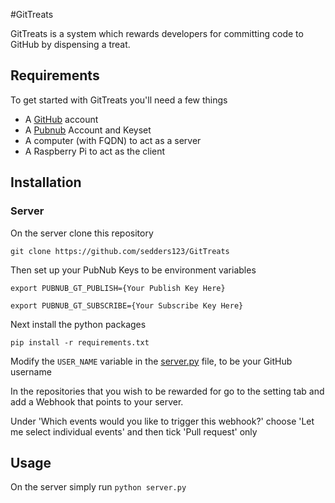 #GitTreats

GitTreats is a system which rewards developers for committing code to GitHub by dispensing a treat.

## Requirements
To get started with GitTreats you'll need a few things

- A [GitHub](https://github.com/) account
- A [Pubnub](https://www.pubnub.com/) Account and Keyset
- A computer (with FQDN) to act as a server
- A Raspberry Pi to act as the client

## Installation

### Server

On the server clone this repository

`git clone https://github.com/sedders123/GitTreats`

Then set up your PubNub Keys to be environment variables

`export PUBNUB_GT_PUBLISH={Your Publish Key Here}`

`export PUBNUB_GT_SUBSCRIBE={Your Subscribe Key Here}`

Next install the python packages

`pip install -r requirements.txt`

Modify the `USER_NAME` variable in the [server.py](server.py) file, to be your GitHub username

In the repositories that you wish to be rewarded for go to the setting tab and add a Webhook that points to your server.

Under 'Which events would you like to trigger this webhook?' choose 'Let me select individual events' and then tick 'Pull request' only

## Usage

On the server simply run `python server.py`
